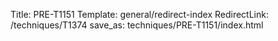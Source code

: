 Title: PRE-T1151
Template: general/redirect-index
RedirectLink: /techniques/T1374
save_as: techniques/PRE-T1151/index.html